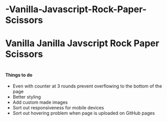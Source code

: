 # -Vanilla-Javascript-Rock-Paper-Scissors

<h1>Vanilla Janilla Javscript Rock Paper Scissors<h1>

<h4>Things to do</h4>
<ul>
<li>Even with counter at 3 rounds prevent overflowing to the bottom of the page</li>
<li>Better styling</li>
<li>Add custom made images</li>
<li>Sort out responsiveness for mobile devices</li>
<li>Sort out hovering problem when page is uploaded on GitHub pages</li>


</ul>
